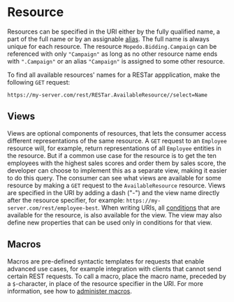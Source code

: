 # Resource

Resources can be specified in the URI either by the fully qualified name, a part of the full name or by an assignable [alias](../../../Built-in%20resources/RESTar.Admin/ResourceAlias). The full name is always unique for each resource. The resource `Mopedo.Bidding.Campaign` can be referenced with only `"Campaign"` as long as no other resource name ends with `".Campaign"` or an alias `"Campaign"` is assigned to some other resource.

To find all available resources' names for a RESTar appplication, make the following `GET` request:

```
https://my-server.com/rest/RESTar.AvailableResource//select=Name
```

## Views

Views are optional components of resources, that lets the consumer access different representations of the same resource. A `GET` request to an `Employee` resource will, for example, return representations of all `Employee` entities in the resource. But if a common use case for the resource is to get the ten employees with the highest sales scores and order them by sales score, the developer can choose to implement this as a separate view, making it easier to do this query. The consumer can see what views are available for some resource by making a `GET` request to the `AvailableResource` resource. Views are specified in the URI by adding a dash ("-") and the view name directly after the resource specifier, for example: `https://my-server.com/rest/employee-best`. When writing URIs, all [conditions](../Conditions) that are available for the resource, is also available for the view. The view may also define new properties that can be used only in conditions for that view.

## Macros

Macros are pre-defined syntactic templates for requests that enable advanced use cases, for example integration with clients that cannot send certain REST requests. To call a macro, place the macro name, preceded by a `$`-character, in place of the resource specifier in the URI. For more information, see how to [administer macros](../../../Administering%20a%20RESTar%20API/Macros).
